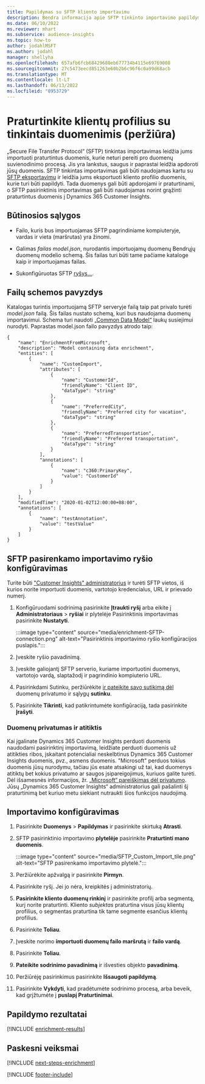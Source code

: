 ```yaml
---
title: Papildymas su SFTP kliento importavimu
description: Bendra informacija apie SFTP tinkinto importavimo papildymą.
ms.date: 06/10/2022
ms.reviewer: mhart
ms.subservice: audience-insights
ms.topic: how-to
author: jodahlMSFT
ms.author: jodahl
manager: shellyha
ms.openlocfilehash: 657afb6fcb68429680eb677734b4115e69769008
ms.sourcegitcommit: 27c5473eecd851263e60b2b6c96f6c0a99d68acb
ms.translationtype: MT
ms.contentlocale: lt-LT
ms.lasthandoff: 06/13/2022
ms.locfileid: "8953729"
---
```

# <a name="enrich-customer-profiles-with-custom-data-preview"></a>Praturtinkite klientų profilius su tinkintais duomenimis (peržiūra)

„Secure File Transfer Protocol“ (SFTP) tinkintas importavimas leidžia jums importuoti praturtintus duomenis, kurie neturi pereiti pro duomenų suvienodinimo procesą. Jis yra lankstus, saugus ir paprastai leidžia apdoroti jūsų duomenis. SFTP tinkintas importavimas gali būti naudojamas kartu su [SFTP eksportavimu](export-sftp.md) ir leidžia jums eksportuoti kliento profilio duomenis, kurie turi būti papildyti. Tada duomenys gali būti apdorojami ir praturtinami, o SFTP pasirinktinis importavimas gali būti naudojamas norint grąžinti praturtintus duomenis į Dynamics 365 Customer Insights.

## <a name="prerequisites"></a>Būtinosios sąlygos

- Failo, kuris bus importuojamas SFTP pagrindiniame kompiuteryje, vardas ir vieta (maršrutas) yra žinomi.

- Galimas *failas model.json*, nurodantis importuojamų duomenų Bendrųjų duomenų modelio schemą. Šis failas turi būti tame pačiame kataloge kaip ir importuojamas failas.

- Sukonfigūruotas SFTP [ryšys](connections.md)[...](#configure-the-connection-for-sftp-custom-import).

## <a name="file-schema-example"></a>Failų schemos pavyzdys

Katalogas turintis importuojamą SFTP serveryje failą taip pat privalo turėti *model.json* failą. Šis failas nustato schemą, kuri bus naudojama duomenų importavimui. Schema turi naudoti [„Common Data Model“](/common-data-model/) laukų susiejimui nurodyti. Paprastas model.json failo pavyzdys atrodo taip:

```
{
    "name": "EnrichmentFromMicrosoft",
    "description": "Model containing data enrichment",
    "entities": [
        {
            "name": "CustomImport",
            "attributes": [
                {
                    "name": "CustomerId",
                    "friendlyName": "Client ID",
                    "dataType": "string"
                },
                {
                    "name": "PreferredCity",
                    "friendlyName": "Preferred city for vacation",
                    "dataType": "string"
                },
                {
                    "name": "PreferredTransportation",
                    "friendlyName": "Preferred transportation",
                    "dataType": "string"
                }
            ],
            "annotations": [
                {
                    "name": "c360:PrimaryKey",
                    "value": "CustomerId"
                }
            ]
        }
    ],
    "modifiedTime": "2020-01-02T12:00:00+08:00",
    "annotations": [
        {
            "name": "testAnnotation",
            "value": "testValue"
        }
    ]
}
```

## <a name="configure-the-connection-for-sftp-custom-import"></a>SFTP pasirenkamo importavimo ryšio konfigūravimas

Turite būti ["Customer Insights" administratorius](permissions.md#admin) ir turėti SFTP vietos, iš kurios norite importuoti duomenis, vartotojo kredencialus, URL ir prievado numerį.

1. Konfigūruodami sodrinimą pasirinkite **Įtraukti ryšį** arba eikite į **Administratoriaus** > **ryšiai** ir plytelėje Pasirinktinis importavimas pasirinkite **Nustatyti**.

   :::image type="content" source="media/enrichment-SFTP-connection.png" alt-text="Pasirinktinis importavimo ryšio konfigūracijos puslapis.":::

1. Įveskite ryšio pavadinimą.

1. Įveskite galiojantį SFTP serverio, kuriame importuotini duomenys, vartotojo vardą, slaptažodį ir pagrindinio kompiuterio URL.

1. Pasirinkdami Sutinku, peržiūrėkite [ir pateikite savo sutikimą dėl](#data-privacy-and-compliance) duomenų privatumo ir sąlygų **sutinku**.

1. Pasirinkite **Tikrinti**, kad patikrintumėte konfigūraciją, tada pasirinkite **Įrašyti**.

### <a name="data-privacy-and-compliance"></a>Duomenų privatumas ir atitiktis

Kai įgalinate Dynamics 365 Customer Insights perduoti duomenis naudodami pasirinktinį importavimą, leidžiate perduoti duomenis už atitikties ribos, įskaitant potencialiai neskelbtinus Dynamics 365 Customer Insights duomenis, pvz., asmens duomenis. "Microsoft" perduos tokius duomenis jūsų nurodymu, tačiau jūs esate atsakingi už tai, kad duomenys atitiktų bet kokius privatumo ar saugos įsipareigojimus, kuriuos galite turėti. Dėl išsamesnės informacijos, žr. [„Microsoft“ pareiškimas dėl privatumo](https://go.microsoft.com/fwlink/?linkid=396732).
Jūsų „Dynamics 365 Customer Insights“ administratorius gali pašalinti šį praturtinimą bet kuriuo metu siekiant nutraukti šios funkcijos naudojimą.

## <a name="configure-the-import"></a>Importavimo konfigūravimas

1. Pasirinkite **Duomenys** > **Papildymas** ir pasirinkite skirtuką **Atrasti**.

1. SFTP pasirinktinio importavimo **plytelėje** pasirinkite **Praturtinti mano duomenis**.

   :::image type="content" source="media/SFTP_Custom_Import_tile.png" alt-text="SFTP pasirenkamo importavimo plytelė.":::

1. Peržiūrėkite apžvalgą ir pasirinkite **Pirmyn**.

1. Pasirinkite ryšį. Jei jo nėra, kreipkitės į administratorių.

1. **Pasirinkite kliento duomenų rinkinį** ir pasirinkite profilį arba segmentą, kurį norite praturtinti. Kliento *subjektas* praturtina visus jūsų klientų profilius, o segmentas praturtina tik tame segmente esančius klientų profilius.

1. Pasirinkite **Toliau**.

1. Įveskite norimo **importuoti duomenų failo maršrutą** ir **failo vardą**.

1. Pasirinkite **Toliau**.

1. **Pateikite sodrinimo pavadinimą** ir išvesties objekto **pavadinimą**.

1. Peržiūrėję pasirinkimus pasirinkite **Išsaugoti papildymą**.

1. Pasirinkite **Vykdyti**, kad pradėtumėte sodrinimo procesą, arba beveik, kad grįžtumėte į **puslapį Praturtinimai**.

## <a name="enrichment-results"></a>Papildymo rezultatai

[!INCLUDE [enrichment-results](includes/enrichment-results.md)]

## <a name="next-steps"></a>Paskesni veiksmai

[!INCLUDE [next-steps-enrichment](includes/next-steps-enrichment.md)]

[!INCLUDE [footer-include](includes/footer-banner.md)]
